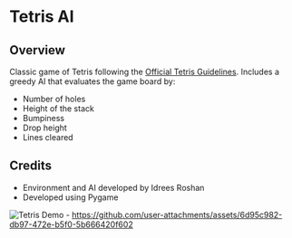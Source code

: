 # Tetris AI
## Overview
Classic game of Tetris following the [Official Tetris Guidelines](https://tetris.fandom.com/wiki/Tetris_Guideline). Includes a greedy AI that evaluates the game board by:

- Number of holes
- Height of the stack
- Bumpiness
- Drop height
- Lines cleared

## Credits
- Environment and AI developed by Idrees Roshan
- Developed using Pygame

![Tetris](https://github.com/user-attachments/assets/5a9b5a22-b8fe-4ff6-9f84-2c1cc9a2bfd0)
Demo - https://github.com/user-attachments/assets/6d95c982-db97-472e-b5f0-5b666420f602


